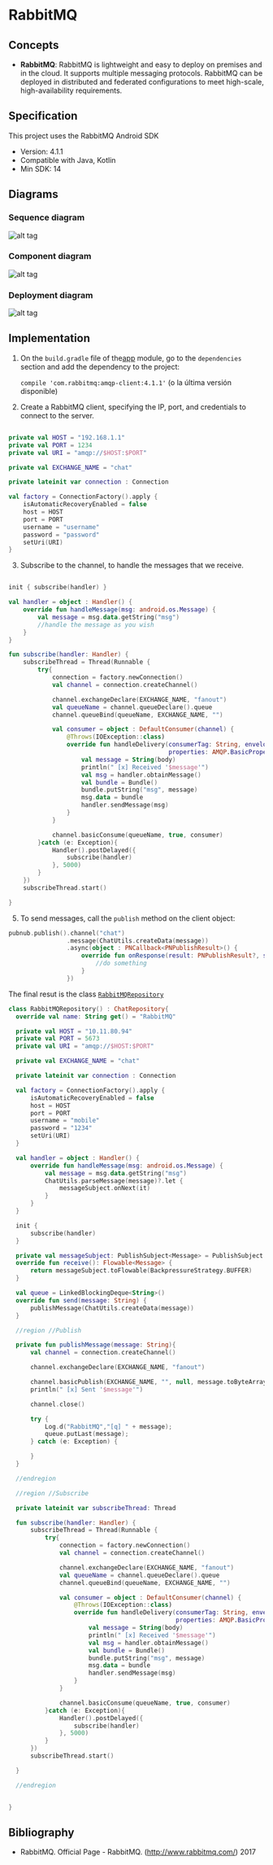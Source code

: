 # RabbitMQ

## Concepts

- __RabbitMQ__: RabbitMQ is lightweight and easy to deploy on premises and in the cloud. It supports multiple messaging protocols. RabbitMQ can be deployed in distributed and federated configurations to meet high-scale, high-availability requirements.

## Specification

This project uses the RabbitMQ Android SDK
- Version: 4.1.1
- Compatible with Java, Kotlin
- Min SDK: 14

## Diagrams

### Sequence diagram

![alt tag](https://raw.githubusercontent.com/Bruno125/Communication-Demo-Android/master/Documentation/RabbitMQ/Diagrams/Sequence%20Diagram%20RabbitMQ.png)

### Component diagram

![alt tag](https://raw.githubusercontent.com/Bruno125/Communication-Demo-Android/master/Documentation/RabbitMQ/Diagrams/Components%20Diagram%20RabbitMQ.png)

### Deployment diagram

![alt tag](https://raw.githubusercontent.com/Bruno125/Communication-Demo-Android/master/Documentation/RabbitMQ/Diagrams/Deployment%20diagram%20RabbitMQ.png)

## Implementation

1. On the `build.gradle` file of the[app](https://github.com/Bruno125/Communication-Demo-Android/blob/documentation/app/build.gradle) module, go to the `dependencies` section and add the dependency to the project: 
   
   `compile 'com.rabbitmq:amqp-client:4.1.1'` (o la última versión disponible)

2. Create a RabbitMQ client, specifying the IP, port, and credentials to connect to the server.

```kotlin

private val HOST = "192.168.1.1"
private val PORT = 1234
private val URI = "amqp://$HOST:$PORT"

private val EXCHANGE_NAME = "chat"

private lateinit var connection : Connection

val factory = ConnectionFactory().apply {
    isAutomaticRecoveryEnabled = false
    host = HOST
    port = PORT
    username = "username"
    password = "password"
    setUri(URI)
}

```

3. Subscribe to the channel, to handle the messages that we receive.

```kotlin

init { subscribe(handler) }

val handler = object : Handler() {
    override fun handleMessage(msg: android.os.Message) {
        val message = msg.data.getString("msg")
        //handle the message as you wish
    }
}

fun subscribe(handler: Handler) {
    subscribeThread = Thread(Runnable {
        try{
            connection = factory.newConnection()
            val channel = connection.createChannel()

            channel.exchangeDeclare(EXCHANGE_NAME, "fanout")
            val queueName = channel.queueDeclare().queue
            channel.queueBind(queueName, EXCHANGE_NAME, "")

            val consumer = object : DefaultConsumer(channel) {
                @Throws(IOException::class)
                override fun handleDelivery(consumerTag: String, envelope: Envelope,
                                            properties: AMQP.BasicProperties, body: ByteArray) {
                    val message = String(body)
                    println(" [x] Received '$message'")
                    val msg = handler.obtainMessage()
                    val bundle = Bundle()
                    bundle.putString("msg", message)
                    msg.data = bundle
                    handler.sendMessage(msg)
                }
            }

            channel.basicConsume(queueName, true, consumer)
        }catch (e: Exception){
            Handler().postDelayed({
                subscribe(handler)
            }, 5000)
        }
    })
    subscribeThread.start()

}

```

5. To send messages, call the `publish` method on the client object:

```kotlin
pubnub.publish().channel("chat")
                .message(ChatUtils.createData(message))
                .async(object : PNCallback<PNPublishResult>() {
                    override fun onResponse(result: PNPublishResult?, status: PNStatus?) {
                        //do something
                    }
                })
```

The final resut is the class [`RabbitMQRepository`](https://github.com/Bruno125/Communication-Demo-Android/blob/documentation/app/src/main/java/com/brunoaybar/chatdemos/data/impl/RabbitMQRepository.kt)

```kotlin
class RabbitMQRepository() : ChatRepository{
  override val name: String get() = "RabbitMQ"

  private val HOST = "10.11.80.94"
  private val PORT = 5673
  private val URI = "amqp://$HOST:$PORT"

  private val EXCHANGE_NAME = "chat"

  private lateinit var connection : Connection

  val factory = ConnectionFactory().apply {
      isAutomaticRecoveryEnabled = false
      host = HOST
      port = PORT
      username = "mobile"
      password = "1234"
      setUri(URI)
  }

  val handler = object : Handler() {
      override fun handleMessage(msg: android.os.Message) {
          val message = msg.data.getString("msg")
          ChatUtils.parseMessage(message)?.let {
              messageSubject.onNext(it)
          }
      }
  }

  init {
      subscribe(handler)
  }

  private val messageSubject: PublishSubject<Message> = PublishSubject.create()
  override fun receive(): Flowable<Message> {
      return messageSubject.toFlowable(BackpressureStrategy.BUFFER)
  }

  val queue = LinkedBlockingDeque<String>()
  override fun send(message: String) {
      publishMessage(ChatUtils.createData(message))
  }

  //region //Publish

  private fun publishMessage(message: String){
      val channel = connection.createChannel()

      channel.exchangeDeclare(EXCHANGE_NAME, "fanout")

      channel.basicPublish(EXCHANGE_NAME, "", null, message.toByteArray())
      println(" [x] Sent '$message'")

      channel.close()

      try {
          Log.d("RabbitMQ","[q] " + message);
          queue.putLast(message);
      } catch (e: Exception) {

      }
  }

  //endregion

  //region //Subscribe

  private lateinit var subscribeThread: Thread

  fun subscribe(handler: Handler) {
      subscribeThread = Thread(Runnable {
          try{
              connection = factory.newConnection()
              val channel = connection.createChannel()

              channel.exchangeDeclare(EXCHANGE_NAME, "fanout")
              val queueName = channel.queueDeclare().queue
              channel.queueBind(queueName, EXCHANGE_NAME, "")

              val consumer = object : DefaultConsumer(channel) {
                  @Throws(IOException::class)
                  override fun handleDelivery(consumerTag: String, envelope: Envelope,
                                              properties: AMQP.BasicProperties, body: ByteArray) {
                      val message = String(body)
                      println(" [x] Received '$message'")
                      val msg = handler.obtainMessage()
                      val bundle = Bundle()
                      bundle.putString("msg", message)
                      msg.data = bundle
                      handler.sendMessage(msg)
                  }
              }

              channel.basicConsume(queueName, true, consumer)
          }catch (e: Exception){
              Handler().postDelayed({
                  subscribe(handler)
              }, 5000)
          }
      })
      subscribeThread.start()

  }

  //endregion


}

```


## Bibliography

- RabbitMQ. Official Page - RabbitMQ. (http://www.rabbitmq.com/) 2017
